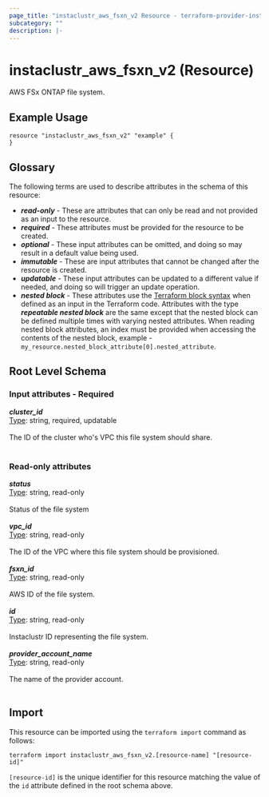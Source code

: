 ```yaml
---
page_title: "instaclustr_aws_fsxn_v2 Resource - terraform-provider-instaclustr"
subcategory: ""
description: |-
---
```


# instaclustr_aws_fsxn_v2 (Resource)
AWS FSx ONTAP file system.
## Example Usage
```
resource "instaclustr_aws_fsxn_v2" "example" {
}
```
## Glossary
The following terms are used to describe attributes in the schema of this resource:
- **_read-only_** - These are attributes that can only be read and not provided as an input to the resource.
- **_required_** - These attributes must be provided for the resource to be created.
- **_optional_** - These input attributes can be omitted, and doing so may result in a default value being used.
- **_immutable_** - These are input attributes that cannot be changed after the resource is created.
- **_updatable_** - These input attributes can be updated to a different value if needed, and doing so will trigger an update operation.
- **_nested block_** - These attributes use the [Terraform block syntax](https://www.terraform.io/language/attr-as-blocks) when defined as an input in the Terraform code. Attributes with the type **_repeatable nested block_** are the same except that the nested block can be defined multiple times with varying nested attributes. When reading nested block attributes, an index must be provided when accessing the contents of the nested block, example - `my_resource.nested_block_attribute[0].nested_attribute`.
## Root Level Schema
### Input attributes - Required
*___cluster_id___*<br>
<ins>Type</ins>: string, required, updatable<br>
<br>The ID of the cluster who's VPC this file system should share.<br><br>
### Read-only attributes
*___status___*<br>
<ins>Type</ins>: string, read-only<br>
<br>Status of the file system<br><br>
*___vpc_id___*<br>
<ins>Type</ins>: string, read-only<br>
<br>The ID of the VPC where this file system should be provisioned.<br><br>
*___fsxn_id___*<br>
<ins>Type</ins>: string, read-only<br>
<br>AWS ID of the file system.<br><br>
*___id___*<br>
<ins>Type</ins>: string, read-only<br>
<br>Instaclustr ID representing the file system.<br><br>
*___provider_account_name___*<br>
<ins>Type</ins>: string, read-only<br>
<br>The name of the provider account.<br><br>
## Import
This resource can be imported using the `terraform import` command as follows:
```
terraform import instaclustr_aws_fsxn_v2.[resource-name] "[resource-id]"
```
`[resource-id]` is the unique identifier for this resource matching the value of the `id` attribute defined in the root schema above.
